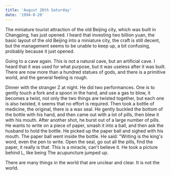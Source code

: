 ```yaml
---
title: 'August 20th Saturday'
date: '1994-8-20'
---
```


The miniature tourist attraction of the old Beijing city, which was built in Changping, has just opened. I heard that investing two billion yuan, the basic layout of the old Beijing into a miniature city, the craft is still decent, but the management seems to be unable to keep up, a bit confusing, probably because it just opened.

Going to a cave again. This is not a natural cave, but an artificial cave. I heard that it was used for what purpose, but it was useless after it was built. There are now more than a hundred statues of gods, and there is a primitive world, and the general feeling is rough.

Dinner with the stranger Z at night. He did two performances. One is to gently touch a fork and a spoon in the hand, and use a gas to blow, it becomes a twist, not only the two things are twisted together, but each one is also twisted, it seems that no effort is required. Then took a bottle of medicine, the original, there is a wax seal. He gently buckled the bottom of the bottle with his hand, and then came out with a lot of pills, then blew it with his mouth. After another shot, he burst out of a large number of pills. He wants to write on a piece of paper, smash it into a ball, and then ask the husband to hold the bottle. He picked up the paper ball and sighed with his mouth. The paper ball went inside the bottle. He said: "Writing is the king's word, even the pen to write. Open the seal, go out all the pills, find the paper, it really is that. This is a miracle, can't believe it. He took a picture behind L, like being The acupuncture jumped up.

There are many things in the world that are unclear and clear. It is not the world.

